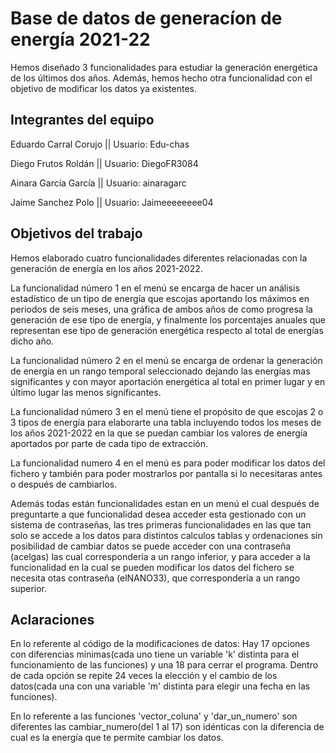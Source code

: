 # Base de datos de generacíon de energía 2021-22

Hemos diseñado 3 funcionalidades para estudiar la generación energética de los últimos dos años. Además, hemos hecho otra funcionalidad con el objetivo de modificar los datos ya existentes.


## Integrantes del equipo

Eduardo Carral Corujo || 
Usuario: Edu-chas

Diego Frutos Roldán ||
Usuario: DiegoFR3084

Ainara García García ||
Usuario: ainaragarc

Jaime Sanchez Polo ||
Usuario: Jaimeeeeeeee04


## Objetivos del trabajo
Hemos elaborado cuatro funcionalidades diferentes relacionadas con la generación de energía en los años 2021-2022. 

La funcionalidad número 1 en el menú se encarga de hacer un análisis estadístico de un tipo de energía que escojas aportando los máximos en periodos de seis meses, una gráfica de ambos años de como progresa la generación de ese tipo de energía, y finalmente los porcentajes anuales que representan ese tipo de generación energética respecto al total de energías dicho año.

La funcionalidad número 2 en el menú se encarga de ordenar la generación de energía en un rango temporal seleccionado dejando las energías mas significantes y con mayor aportación energética al total en primer lugar y en último lugar las menos significantes.

La funcionalidad número 3 en el menú tiene el propósito de que escojas 2 o 3 tipos de energía para elaborarte una tabla incluyendo todos los meses de los años 2021-2022 en la que se puedan cambiar los valores de energía aportados por parte de cada tipo de extracción.

La funcionalidad numero 4 en el menú es para poder modificar los datos del fichero y también para poder mostrarlos por pantalla si lo necesitaras antes o después de cambiarlos.

Además todas están funcionalidades estan en un menú el cual después de preguntarte a que funcionalidad desea acceder esta gestionado con un sistema de contraseñas, las tres primeras funcionalidades en las que tan solo se accede a los datos para distintos calculos tablas y ordenaciones sin posibilidad de cambiar datos se puede acceder con una contraseña (acelgas) las cual corresponderia a un rango inferior, y para acceder a la funcionalidad en la cual se pueden modificar los datos del fichero se necesita otas contraseña (elNANO33), que correspondería a un rango superior.



## Aclaraciones

En lo referente al código de la modificaciones de datos: 
Hay 17 opciones con diferencias mínimas(cada uno tiene un variable 'k' distinta para el funcionamiento de las funciones)  y una 18 para cerrar el programa. Dentro de cada opción se repite 24 veces la elección y el cambio de los datos(cada una con una variable 'm' distinta para elegir una fecha en las funciones).

En lo referente a las funciones 'vector_coluna'  y  'dar_un_numero' son diferentes las cambiar_numero(del 1 al 17) son idénticas con la diferencia de cual es la energía que te permite cambiar los datos.
